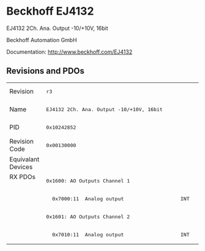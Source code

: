 # Beckhoff EJ4132

EJ4132 2Ch. Ana. Output -10/+10V, 16bit

Beckhoff Automation GmbH

Documentation: <a href="http://www.beckhoff.com/EJ4132">http://www.beckhoff.com/EJ4132</a>

## Revisions and PDOs
<table>
<tr >
<td class="first">Revision</td>
<td ><pre>r3</pre></td>
</tr>
<tr >
<td class="first">Name</td>
<td ><pre>EJ4132 2Ch. Ana. Output -10/+10V, 16bit</pre></td>
</tr>
<tr >
<td class="first">PID</td>
<td ><pre>0x10242852</pre></td>
</tr>
<tr >
<td class="first">Revision Code</td>
<td ><pre>0x00130000</pre></td>
</tr>
<tr >
<td class="first">Equivalant Devices</td>
<td ></td>
</tr>
<tr class="rxpdo pdosection">
<td class="first" rowspan=4 valign=top>RX PDOs</td>
<td><pre>0x1600: AO Outputs Channel 1</pre></td>
<td></td>
</tr>
<tr class="rxpdo">
<td ><pre>  0x7000:11  Analog output                   INT</pre></td>
</tr>
<tr class="rxpdo pdosection">
<td ><pre>0x1601: AO Outputs Channel 2</pre></td>
</tr>
<tr class="rxpdo">
<td ><pre>  0x7010:11  Analog output                   INT</pre></td>
</tr>
</table>
